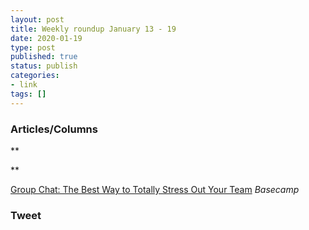 ```yaml
---
layout: post
title: Weekly roundup January 13 - 19
date: 2020-01-19
type: post
published: true
status: publish
categories:
- link
tags: []
---
```


### Articles/Columns


[]() **

[]() **

[Group Chat: The Best Way to Totally Stress Out Your Team](https://basecamp.com/guides/group-chat-problems "Group Chat:
The Best Way to Totally Stress Out Your Team") *Basecamp*

### Tweet

